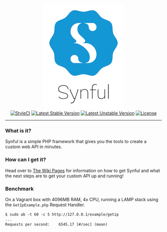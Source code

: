 <p align='center'>
	<img src='https://github.com/nathan-fiscaletti/synful/blob/master/Logo.jpg?raw=true' /><br />
	<a href="https://styleci.io/repos/66602627"><img src="https://styleci.io/repos/66602627/shield?style=flat" alt="StyleCI" /></a>
<a href="https://packagist.org/packages/nafisc/synful"><img src="https://poser.pugx.org/nafisc/synful/v/stable?format=flat" alt="Latest Stable Version" /></a>
<a href="https://packagist.org/packages/nafisc/synful"><img src="https://poser.pugx.org/nafisc/synful/v/unstable?format=flat" alt="Latest Unstable Version" /></a>
<a href="https://packagist.org/packages/nafisc/synful"><img src="https://poser.pugx.org/nafisc/synful/license?format=flat" alt="License" /></a>
</p>

---

### What is it?		
Synful is a simple PHP framework that gives you the tools to create a custom web API in minutes.
		
### How can I get it?		
Head over to [The Wiki Pages](http://github.com/nathan-fiscaletti/synful/wiki) for information on how to get Synful and what the next steps are to get your custom API up and running!

### Benchmark

On a Vagrant box with 4096MB RAM, 4x CPU, running a LAMP stack using the `GetIpExample.php` Request Handler.

```
$ sudo ab -t 60 -c 5 http://127.0.0.1/example/getip
...
Requests per second:    6545.17 [#/sec] (mean)
```

